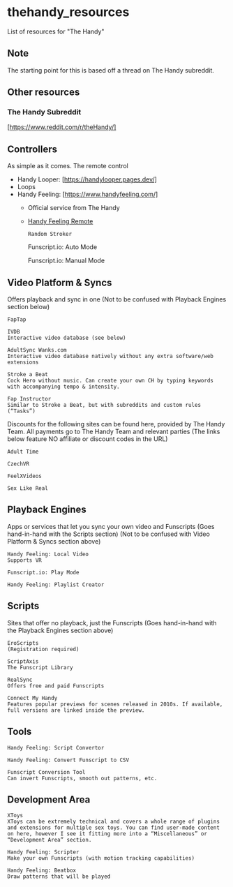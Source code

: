 # thehandy_resources
List of resources for "The Handy"

## Note
The starting point for this is based off a thread on The Handy subreddit.

## Other resources
### The Handy Subreddit
[https://www.reddit.com/r/theHandy/]

## Controllers

As simple as it comes. The remote control
- Handy Looper: [https://handylooper.pages.dev/]
- Loops 
- Handy Feeling: [https://www.handyfeeling.com/]
  - Official service from The Handy
  - [Handy Feeling Remote](https://www.handyfeeling.com/remote)

        Random Stroker

    Funscript.io: Auto Mode

    Funscript.io: Manual Mode

## Video Platform & Syncs

Offers playback and sync in one
(Not to be confused with Playback Engines section below)

    FapTap

    IVDB
    Interactive video database (see below)

    AdultSync Wanks.com
    Interactive video database natively without any extra software/web extensions

    Stroke a Beat
    Cock Hero without music. Can create your own CH by typing keywords with accompanying tempo & intensity.

    Fap Instructor
    Similar to Stroke a Beat, but with subreddits and custom rules (“Tasks”)

Discounts for the following sites can be found here, provided by The Handy Team. All payments go to The Handy Team and relevant parties (The links below feature NO affiliate or discount codes in the URL)

    Adult Time

    CzechVR

    FeelXVideos

    Sex Like Real

## Playback Engines

Apps or services that let you sync your own video and Funscripts
(Goes hand-in-hand with the Scripts section)
(Not to be confused with Video Platform & Syncs section above)

    Handy Feeling: Local Video
    Supports VR

    Funscript.io: Play Mode

    Handy Feeling: Playlist Creator

## Scripts

Sites that offer no playback, just the Funscripts
(Goes hand-in-hand with the Playback Engines section above)

    EroScripts
    (Registration required)

    ScriptAxis
    The Funscript Library

    RealSync
    Offers free and paid Funscripts

    Connect My Handy
    Features popular previews for scenes released in 2010s. If available, full versions are linked inside the preview.

## Tools

    Handy Feeling: Script Convertor

    Handy Feeling: Convert Funscript to CSV

    Funscript Conversion Tool
    Can invert Funscripts, smooth out patterns, etc.

## Development Area

    XToys
    XToys can be extremely technical and covers a whole range of plugins and extensions for multiple sex toys. You can find user-made content on here, however I see it fitting more into a “Miscellaneous” or “Development Area” section.

    Handy Feeling: Scripter
    Make your own Funscripts (with motion tracking capabilities)

    Handy Feeling: Beatbox
    Draw patterns that will be played
